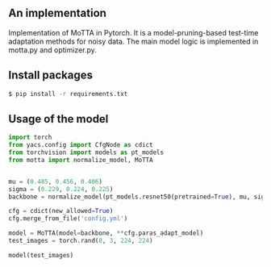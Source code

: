 ## An implementation

Implementation of MoTTA in Pytorch. It is a model-pruning-based test-time adaptation methods for noisy data. The main model logic is implemented in motta.py and optimizer.py.

## Install packages

```bash
$ pip install -r requirements.txt
```

## Usage of the model

```python
import torch
from yacs.config import CfgNode as cdict
from torchvision import models as pt_models
from motta import normalize_model, MoTTA


mu = (0.485, 0.456, 0.406)
sigma = (0.229, 0.224, 0.225)
backbone = normalize_model(pt_models.resnet50(pretrained=True), mu, sigma)

cfg = cdict(new_allowed=True)
cfg.merge_from_file('config.yml')

model = MoTTA(model=backbone, **cfg.paras_adapt_model)
test_images = torch.rand(8, 3, 224, 224)

model(test_images)
```
